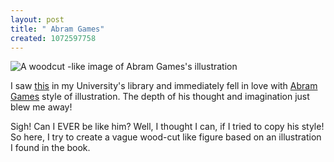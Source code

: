 ```yaml
--- 
layout: post
title: " Abram Games"
created: 1072597758
---
```

<img alt="A woodcut -like image of Abram Games's illustration" src="/images/games-copy.png"></img>

I saw <a href="http://www.amazon.com/exec/obidos/tg/detail/-/1568983646/qid=1072597415/sr=1-2/ref=sr_1_2/002-8595494-0613669?v=glance&s=books">this</a> in my University's library and immediately fell in love with <a href="http://www.rennart.co.uk/games.html">Abram Games</a> style of illustration. The depth of his thought and imagination just blew me away! 

Sigh! Can I EVER be like him? Well, I thought I can, if I tried to copy his style! 
So here, I try to create a vague wood-cut like figure based on an illustration I found in the book.
